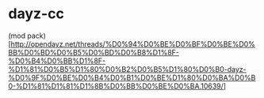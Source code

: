 dayz-cc
=======
(mod pack)[http://opendayz.net/threads/%D0%94%D0%BE%D0%BF%D0%BE%D0%BB%D0%BD%D0%B5%D0%BD%D0%B8%D1%8F-%D0%B4%D0%BB%D1%8F-%D1%81%D0%B5%D1%80%D0%B2%D0%B5%D1%80%D0%B0-dayz-%D0%9F%D0%BE%D0%B4%D0%B1%D0%BE%D1%80%D0%BA%D0%B0-%D1%81%D1%81%D1%8B%D0%BB%D0%BE%D0%BA.10639/]
